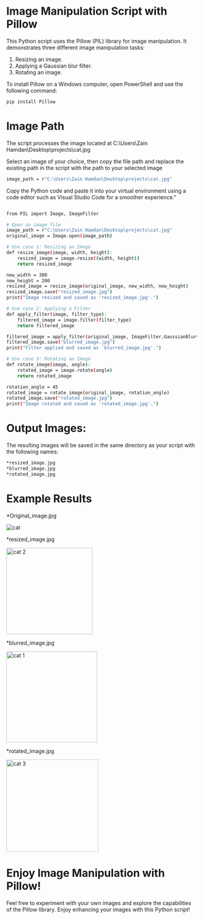 # Image Manipulation Script with Pillow

This Python script uses the Pillow (PIL) library for image manipulation. It demonstrates three different image manipulation tasks:

1. Resizing an image.
2. Applying a Gaussian blur filter.
3. Rotating an image.


To install Pillow on a Windows computer, open PowerShell and use the following command:
```bash
pip install Pillow
```

# Image Path 

The script processes the image located at C:\Users\Zain Hamdan\Desktop\projects\cat.jpg

Select an image of your choice, then copy the file path and replace the existing path in the script with the path to your selected image

```bash
image_path = r"C:\Users\Zain Hamdan\Desktop\projects\cat.jpg"
```




Copy the Python code and paste it into your virtual environment using a code editor such as Visual Studio Code for a smoother experience."

```bash

from PIL import Image, ImageFilter

# Open an image file
image_path = r"C:\Users\Zain Hamdan\Desktop\projects\cat.jpg"
original_image = Image.open(image_path)

# Use case 1: Resizing an Image
def resize_image(image, width, height):
    resized_image = image.resize((width, height))
    return resized_image

new_width = 300
new_height = 200
resized_image = resize_image(original_image, new_width, new_height)
resized_image.save("resized_image.jpg")
print("Image resized and saved as 'resized_image.jpg'.")

# Use case 2: Applying a Filter
def apply_filter(image, filter_type):
    filtered_image = image.filter(filter_type)
    return filtered_image

filtered_image = apply_filter(original_image, ImageFilter.GaussianBlur(2))
filtered_image.save("blurred_image.jpg")
print("Filter applied and saved as 'blurred_image.jpg'.")

# Use case 3: Rotating an Image
def rotate_image(image, angle):
    rotated_image = image.rotate(angle)
    return rotated_image

rotation_angle = 45
rotated_image = rotate_image(original_image, rotation_angle)
rotated_image.save("rotated_image.jpg")
print("Image rotated and saved as 'rotated_image.jpg'.")
```

# Output Images:
The resulting images will be saved in the same directory as your script with the following names:
```bash
*resized_image.jpg
*blurred_image.jpg
*rotated_image.jpg
```

# Example Results

*Original_image.jpg





![cat](https://github.com/hamdanzd/it3038c-scripts-/assets/143369477/d0bf73e1-cb3b-478f-bbd9-952fb4d8196f)

*resized_image.jpg



<img width="227" alt="cat 2" src="https://github.com/hamdanzd/it3038c-scripts-/assets/143369477/099955c1-12ba-4067-82f2-eaf50deeb360">

*blurred_image.jpg



<img width="239" alt="cat 1" src="https://github.com/hamdanzd/it3038c-scripts-/assets/143369477/b75deb4e-6752-4672-807f-23a8c00f9adf">

*rotated_image.jpg



<img width="242" alt="cat 3" src="https://github.com/hamdanzd/it3038c-scripts-/assets/143369477/f1c43356-5120-446d-b58c-7b3bdf50c855">

# Enjoy Image Manipulation with Pillow!
Feel free to experiment with your own images and explore the capabilities of the Pillow library. Enjoy enhancing your images with this Python script!




